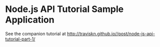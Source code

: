 # Node.js API Tutorial Sample Application

See the companion tutorial at http://traviskn.github.io//post/node-js-api-tutorial-part-1/

